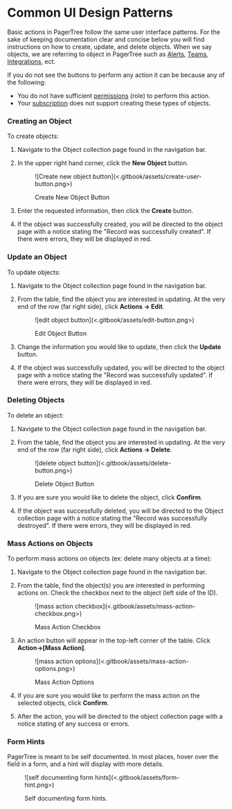 # Common UI Design Patterns

Basic actions in PagerTree follow the same user interface patterns. For the sake of keeping documentation clear and concise below you will find instructions on how to create, update, and delete objects. When we say objects, we are referring to object in PagerTree such as [Alerts](alerts.md), [Teams](teams.md), [Integrations](integrations.md), ect.

If you do not see the buttons to perform any action it can be because any of the following:

* You do not have sufficient [permissions](users.md#roles) (role) to perform this action.
* Your [subscription](billing.md) does not support creating these types of objects.

### Creating an Object

To create objects:

1. Navigate to the Object collection page found in the navigation bar.
2.  In the upper right hand corner, click the **New Object** button.&#x20;

    <figure>![Create new object button](<.gitbook/assets/create-user-button.png>)<figcaption><p>Create New Object Button</p></figcaption></figure>
3. Enter the requested information, then click the **Create** button.
4. If the object was successfully created, you will be directed to the object page with a notice stating the "Record was successfully created". If there were errors, they will be displayed in red.

### Update an Object

To update objects:

1. Navigate to the Object collection page found in the navigation bar.
2.  From the table, find the object you are interested in updating. At the very end of the row (far right side), click **Actions -> Edit**.&#x20;

    <figure>![edit object button](<.gitbook/assets/edit-button.png>)<figcaption><p>Edit Object Button</p></figcaption></figure>
3. Change the information you would like to update, then click the **Update** button.
4. If the object was successfully updated, you will be directed to the object page with a notice stating the "Record was successfully updated". If there were errors, they will be displayed in red.

### Deleting Objects

To delete an object:

1. Navigate to the Object collection page found in the navigation bar.
2.  From the table, find the object you are interested in updating. At the very end of the row (far right side), click **Actions -> Delete**.&#x20;

    <figure>![delete object button](<.gitbook/assets/delete-button.png>)<figcaption><p>Delete Object Button</p></figcaption></figure>
3. If you are sure you would like to delete the object, click **Confirm**.
4. If the object was successfully deleted, you will be directed to the Object collection page with a notice stating the "Record was successfully destroyed". If there were errors, they will be displayed in red.

### Mass Actions on Objects

To perform mass actions on objects (ex: delete many objects at a time):

1. Navigate to the Object collection page found in the navigation bar.
2.  From the table, find the object(s) you are interested in performing actions on. Check the checkbox next to the object (left side of the ID).&#x20;

    <figure>![mass action checkbox](<.gitbook/assets/mass-action-checkbox.png>)<figcaption><p>Mass Action Checkbox</p></figcaption></figure>
3.  An action button will appear in the top-left corner of the table. Click **Action->\[Mass Action]**.&#x20;

    <figure>![mass action options](<.gitbook/assets/mass-action-options.png>)<figcaption><p>Mass Action Options</p></figcaption></figure>
4. If you are sure you would like to perform the mass action on the selected objects, click **Confirm**.
5. After the action, you will be directed to the object collection page with a notice stating of any success or errors.

### Form Hints

PagerTree is meant to be self documented. In most places, hover over the field in a form, and a hint will display with more details.

<figure>![self documenting form hints](<.gitbook/assets/form-hint.png>)<figcaption><p>Self documenting form hints.</p></figcaption></figure>

